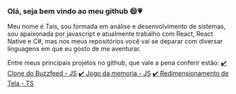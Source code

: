 ### Olá, seja bem vindo ao meu github 😄💗

Meu nome é Taís, sou formada em análise e desenvolvimento de sistemas, sou apaixonada por javascript e atualmente trabalho com React, React Native e C#, mas nos meus repositórios você vai se deparar com diversar linguagens em que eu gosto de me aventurar.

Entre meus principais projetos no github, que vale a pena conferir estão: 
<a href="https://github.com/taisspadotin/buzzfeed_quiz">✔️ Clone do Buzzfeed - JS</a>
<a href="https://github.com/taisspadotin/jogo-memoria">✔️ Jogo da memoria - JS</a>
<a href="https://github.com/taisspadotin/resizable-image-tsx">✔️ Redimensionamento de Tela - TS</a>
